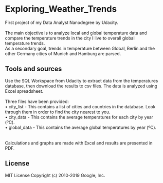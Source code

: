 # Exploring_Weather_Trends
First project of my Data Analyst Nanodegree by Udacity. <br/>
<br/>
The main objective is to analyze local and global temperature data and compare the temperature trends in the city I live to overall global temperature trends. <br/>
As a secondary goal, trends in temperature between Global, Berlin and the other Germany cities of Munich and Hamburg are parsed. <br/>
## Tools and sources
Use the SQL Workspace from Udacity to extract data from the temperatures database, then download the results to csv files. The data is analyzed using Excel spreadsheet. <br/>
<br/>
Three files have been provided: <br/>
•	city_list - This contains a list of cities and countries in the database. Look through them in order to find the city nearest to you. <br/>
•	city_data - This contains the average temperatures for each city by year (ºC). <br/>
•	global_data - This contains the average global temperatures by year (ºC). <br/>  
<br/>
Calculations and graphs are made with Excel and results are presented in PDF. <br/>

## License
MIT License
Copyright (c) 2010-2019 Google, Inc. 
